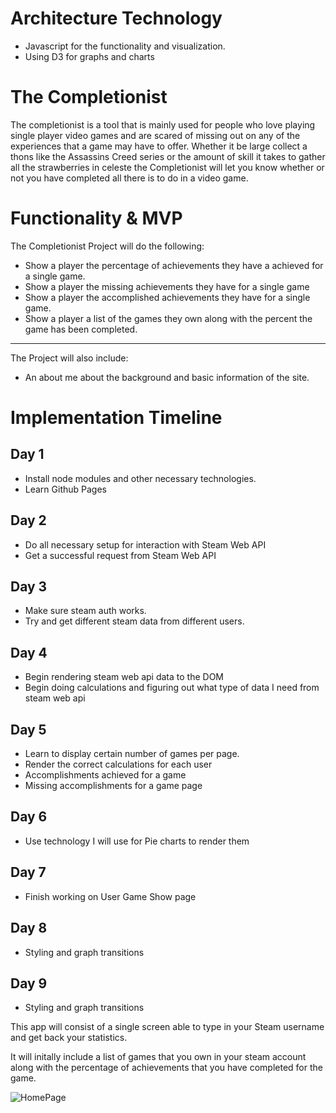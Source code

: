 # Architecture Technology

* Javascript for the functionality and visualization.
* Using D3 for graphs and charts

# The Completionist
The completionist is a tool that is mainly used for people who love playing single player video games and are scared of missing out on any of the experiences that a game may have to offer. Whether it be large collect a thons like the Assassins Creed series or the amount of skill it takes to gather all the strawberries in celeste the Completionist will let you know whether or not you have completed all there is to do in a video game.

# Functionality & MVP
The Completionist Project will do the following:

* Show a player the percentage of achievements they have a achieved for a single game.
* Show a player the missing achievements they have for a single game
* Show a player the accomplished achievements they have for a single game.
* Show a player a list of the games they own along with the percent the game has been completed.

***
The Project will also include:
* An about me about the background and basic information of the site.

# Implementation Timeline

## Day 1
* Install node modules and other necessary technologies.
* Learn Github Pages

## Day 2
* Do all necessary setup for interaction with Steam Web API
* Get a successful request from Steam Web API


## Day 3
* Make sure steam auth works.
* Try and get different steam data  from different users.

## Day 4
* Begin rendering steam web api data to the DOM
* Begin doing calculations and figuring out what type of data I need from steam web api

## Day 5
* Learn to display certain number of games per page.
* Render the correct calculations for each user
* Accomplishments achieved for a game
* Missing accomplishments for a game page

## Day 6
* Use technology I will use for Pie charts to render them

## Day 7
* Finish working on User Game Show page

## Day 8
* Styling and graph transitions

## Day 9
* Styling and graph transitions


This app will consist of a single screen able to type in your Steam username and get back your statistics.

It will initally include a list of games that you own in your steam account along with the percentage of achievements that you have completed for the game.

![HomePage](https://wireframe.cc/kG924s)

